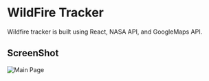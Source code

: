 # WildFire Tracker 
Wildfire tracker is built using React, NASA API, and GoogleMaps API.


## ScreenShot
![Main Page]('public/login.png')

